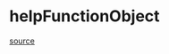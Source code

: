 # helpFunctionObject

[source](github.com/OpenFOAM-jp/OpenFOAM-utilities-tutorials-jp/blob/master/v1906/miscellaneous/foamHelp/helpTypes/helpFunctionObject/helpFunctionObject.C/helpFunctionObject.C)



